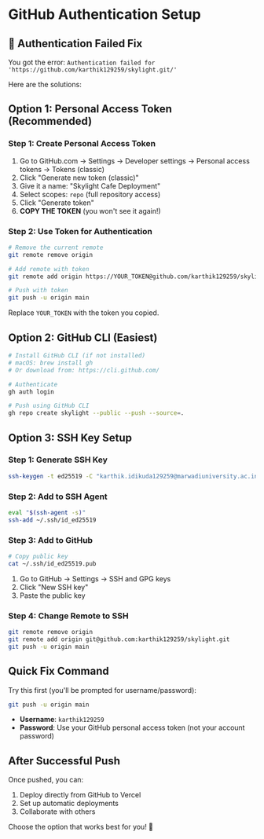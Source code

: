 # GitHub Authentication Setup

## 🔐 Authentication Failed Fix

You got the error: `Authentication failed for 'https://github.com/karthik129259/skylight.git/'`

Here are the solutions:

## Option 1: Personal Access Token (Recommended)

### Step 1: Create Personal Access Token
1. Go to GitHub.com → Settings → Developer settings → Personal access tokens → Tokens (classic)
2. Click "Generate new token (classic)"
3. Give it a name: "Skylight Cafe Deployment"
4. Select scopes: `repo` (full repository access)
5. Click "Generate token"
6. **COPY THE TOKEN** (you won't see it again!)

### Step 2: Use Token for Authentication
```bash
# Remove the current remote
git remote remove origin

# Add remote with token
git remote add origin https://YOUR_TOKEN@github.com/karthik129259/skylight.git

# Push with token
git push -u origin main
```

Replace `YOUR_TOKEN` with the token you copied.

## Option 2: GitHub CLI (Easiest)

```bash
# Install GitHub CLI (if not installed)
# macOS: brew install gh
# Or download from: https://cli.github.com/

# Authenticate
gh auth login

# Push using GitHub CLI
gh repo create skylight --public --push --source=.
```

## Option 3: SSH Key Setup

### Step 1: Generate SSH Key
```bash
ssh-keygen -t ed25519 -C "karthik.idikuda129259@marwadiuniversity.ac.in"
```

### Step 2: Add to SSH Agent
```bash
eval "$(ssh-agent -s)"
ssh-add ~/.ssh/id_ed25519
```

### Step 3: Add to GitHub
```bash
# Copy public key
cat ~/.ssh/id_ed25519.pub
```
1. Go to GitHub → Settings → SSH and GPG keys
2. Click "New SSH key"
3. Paste the public key

### Step 4: Change Remote to SSH
```bash
git remote remove origin
git remote add origin git@github.com:karthik129259/skylight.git
git push -u origin main
```

## Quick Fix Command

Try this first (you'll be prompted for username/password):
```bash
git push -u origin main
```

- **Username**: `karthik129259`
- **Password**: Use your GitHub personal access token (not your account password)

## After Successful Push

Once pushed, you can:
1. Deploy directly from GitHub to Vercel
2. Set up automatic deployments
3. Collaborate with others

Choose the option that works best for you! 🚀
